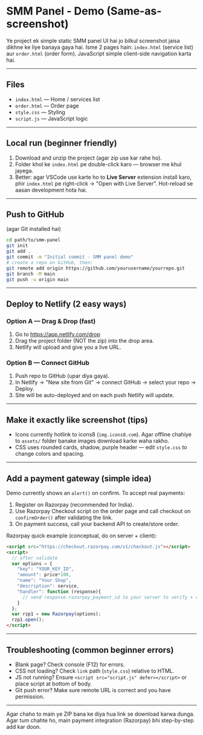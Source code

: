 # SMM Panel - Demo (Same-as-screenshot)

Ye project ek simple static SMM panel UI hai jo bilkul screenshot jaisa dikhne ke liye banaya gaya hai.
Isme 2 pages hain: `index.html` (service list) aur `order.html` (order form). JavaScript simple client-side navigation karta hai.

---

## Files
- `index.html` — Home / services list
- `order.html` — Order page
- `style.css` — Styling
- `script.js` — JavaScript logic

---

## Local run (beginner friendly)
1. Download and unzip the project (agar zip use kar rahe ho).
2. Folder khol ke `index.html` pe double-click karo — browser me khul jayega.
3. Better: agar VSCode use karte ho to **Live Server** extension install karo, phir `index.html` pe right-click -> "Open with Live Server". Hot-reload se aasan development hota hai.

---

## Push to GitHub
(agar Git installed hai)
```bash
cd path/to/smm-panel
git init
git add .
git commit -m "Initial commit - SMM panel demo"
# create a repo on GitHub, then:
git remote add origin https://github.com/yourusername/yourrepo.git
git branch -M main
git push -u origin main
```

---

## Deploy to Netlify (2 easy ways)

### Option A — Drag & Drop (fast)
1. Go to https://app.netlify.com/drop
2. Drag the project folder (NOT the zip) into the drop area.
3. Netlify will upload and give you a live URL.

### Option B — Connect GitHub
1. Push repo to GitHub (upar diya gaya).
2. In Netlify -> "New site from Git" -> connect GitHub -> select your repo -> Deploy.
3. Site will be auto-deployed and on each push Netlify will update.

---

## Make it exactly like screenshot (tips)
- Icons currently hotlink to icons8 (`img.icons8.com`). Agar offline chahiye to `assets/` folder banake images download karke waha rakho.
- CSS uses rounded cards, shadow, purple header — edit `style.css` to change colors and spacing.

---

## Add a payment gateway (simple idea)
Demo currently shows an `alert()` on confirm. To accept real payments:
1. Register on Razorpay (recommended for India).
2. Use Razorpay Checkout script on the order page and call checkout on `confirmOrder()` after validating the link.
3. On payment success, call your backend API to create/store order.

Razorpay quick example (conceptual, do on server + client):
```html
<script src="https://checkout.razorpay.com/v1/checkout.js"></script>
<script>
  // after validate
  var options = {
    "key": "YOUR_KEY_ID",
    "amount": price*100,
    "name": "Your Shop",
    "description": service,
    "handler": function (response){
      // send response.razorpay_payment_id to your server to verify + create order
    }
  };
  var rzp1 = new Razorpay(options);
  rzp1.open();
</script>
```

---

## Troubleshooting (common beginner errors)
- Blank page? Check console (F12) for errors.
- CSS not loading? Check `link` path (`style.css`) relative to HTML.
- JS not running? Ensure `<script src="script.js" defer></script>` or place script at bottom of body.
- Git push error? Make sure remote URL is correct and you have permission.

---

Agar chaho to main ye ZIP bana ke diya hua link se download karwa dunga. Agar tum chahte ho, main payment integration (Razorpay) bhi step-by-step add kar doon.
